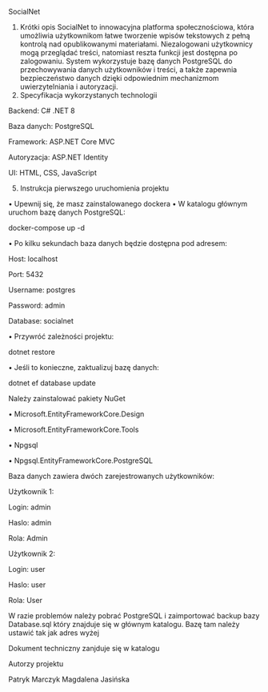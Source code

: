 SocialNet

1.	Krótki opis
SocialNet to innowacyjna platforma społecznościowa, która umożliwia użytkownikom łatwe tworzenie wpisów tekstowych z pełną kontrolą nad opublikowanymi materiałami. Niezalogowani użytkownicy mogą przeglądać treści, natomiast reszta funkcji jest dostępna po zalogowaniu. System wykorzystuje bazę danych PostgreSQL do przechowywania danych użytkowników i treści, a także zapewnia bezpieczeństwo danych dzięki odpowiednim mechanizmom uwierzytelniania i autoryzacji.
2.	Specyfikacja wykorzystanych technologii
   
Backend: C# .NET 8

Baza danych: PostgreSQL

Framework: ASP.NET Core MVC

Autoryzacja: ASP.NET Identity

UI: HTML, CSS, JavaScript 

5.	Instrukcja pierwszego uruchomienia projektu

•	Upewnij się, że masz zainstalowanego dockera
•	W katalogu głównym uruchom bazę danych PostgreSQL:
 
docker-compose up -d

 
•	Po kilku sekundach baza danych będzie dostępna pod adresem:

Host: localhost

Port: 5432

Username: postgres

Password: admin

Database: socialnet

•	Przywróć zależności projektu:

dotnet restore

•	Jeśli to konieczne, zaktualizuj bazę danych:

dotnet ef database update

Należy zainstalować pakiety NuGet

•	Microsoft.EntityFrameworkCore.Design

•	Microsoft.EntityFrameworkCore.Tools

•	Npgsql

•	Npgsql.EntityFrameworkCore.PostgreSQL

Baza danych zawiera dwóch zarejestrowanych użytkowników:

Użytkownik 1:

Login: admin

Haslo: admin

Rola: Admin

Użytkownik 2:

Login: user

Haslo: user

Rola: User

W razie problemów należy pobrać PostgreSQL i zaimportować backup bazy Database.sql który znajduje się w głównym katalogu. Bazę tam należy ustawić tak jak adres wyżej

Dokument techniczny zanjduje się w katalogu

Autorzy projektu

Patryk Marczyk
Magdalena Jasińska



